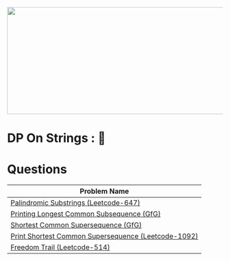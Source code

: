 <img src="https://upload.wikimedia.org/wikipedia/commons/6/6b/String_example.png" width="600" height="250">

# DP On Strings : :triangular_flag_on_post:

<h1>Questions</h1>
<table id="example" class="SectionTable display">
    <thead>
        <th>Problem Name</th>
    </thead>
    <tbody>
        <tr>
            <td>
                <a href="https://github.com/MAZHARMIK/Interview_DS_Algo/blob/master/DP/DP%20on%20Strings/Palindromic%20Substrings.cpp"> Palindromic Substrings (Leetcode-647) </a>
            </td>
        </tr>
        <tr>
            <td>
                <a href="https://github.com/MAZHARMIK/Interview_DS_Algo/blob/master/DP/DP%20on%20Strings/Printing%20Longest%20Common%20Subsequence.cpp"> Printing Longest Common Subsequence (GfG) </a>
            </td>
        </tr>
        <tr>
            <td>
                <a href="https://github.com/MAZHARMIK/Interview_DS_Algo/blob/master/DP/DP%20on%20Strings/Shortest%20Common%20Supersequence.cpp"> Shortest Common Supersequence (GfG) </a>
            </td>
        </tr>
        <tr>
            <td>
                <a href="https://github.com/MAZHARMIK/Interview_DS_Algo/blob/master/DP/DP%20on%20Strings/Print%20Shortest%20Common%20Supersequence.cpp"> Print Shortest Common Supersequence (Leetcode-1092) </a>
            </td>
        </tr>
        <tr>
            <td>
                <a href="https://github.com/MAZHARMIK/Interview_DS_Algo/blob/master/DP/DP%20on%20Strings/Freedom%20Trail.cpp"> Freedom Trail (Leetcode-514) </a>
            </td>
        </tr>
    </tbody>
</table>
